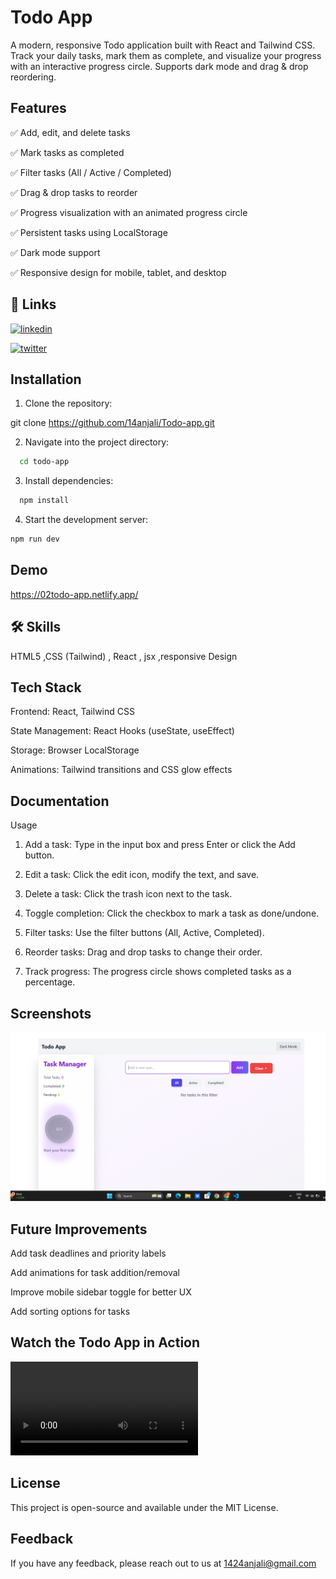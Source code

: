 
# Todo App

A modern, responsive Todo application built with React and Tailwind CSS.
Track your daily tasks, mark them as complete, and visualize your progress with an interactive progress circle. Supports dark mode and drag & drop reordering.



## Features

✅ Add, edit, and delete tasks

✅ Mark tasks as completed

✅ Filter tasks (All / Active / Completed)

✅ Drag & drop tasks to reorder

✅ Progress visualization with an animated progress circle

✅ Persistent tasks using LocalStorage

✅ Dark mode support

✅ Responsive design for mobile, tablet, and desktop
## 🔗 Links

[![linkedin](https://img.shields.io/badge/linkedin-0A66C2?style=for-the-badge&logo=linkedin&logoColor=white)](https://www.linkedin.com/in/anjali-37571b2b8/)

[![twitter](https://img.shields.io/badge/twitter-1DA1F2?style=for-the-badge&logo=twitter&logoColor=white)](https://x.com/anjali35088)


## Installation

1. Clone the repository:

  git clone https://github.com/14anjali/Todo-app.git

2. Navigate into the project directory:
```bash
  cd todo-app
```
3. Install dependencies:
```bash
  npm install
```
4. Start the development server:
```bash
npm run dev
```
## Demo

https://02todo-app.netlify.app/


## 🛠 Skills

HTML5 ,CSS (Tailwind) , React , jsx ,responsive Design

## Tech Stack

Frontend: React, Tailwind CSS

State Management: React Hooks (useState, useEffect)

Storage: Browser LocalStorage

Animations: Tailwind transitions and CSS glow effects


## Documentation
Usage

1. Add a task: Type in the input box and press Enter or click the Add button.

2. Edit a task: Click the edit icon, modify the text, and save.

3. Delete a task: Click the trash icon next to the task.

4. Toggle completion: Click the checkbox to mark a task as done/undone.

5. Filter tasks: Use the filter buttons (All, Active, Completed).

6. Reorder tasks: Drag and drop tasks to change their order.

7. Track progress: The progress circle shows completed tasks as a percentage.

## Screenshots

![App Screenshot](./icons/Screenshot%202025-10-14%20164917.png)

## Future Improvements

Add task deadlines and priority labels

Add animations for task addition/removal

Improve mobile sidebar toggle for better UX

Add sorting options for tasks

## Watch the Todo App in Action
![App Screenshot](./icons/todo%20-%20Google%20Chrome%202025-10-15%2023-04-28.mp4)
## License

This project is open-source and available under the MIT License.


## Feedback

If you have any feedback, please reach out to us at 1424anjali@gmail.com





